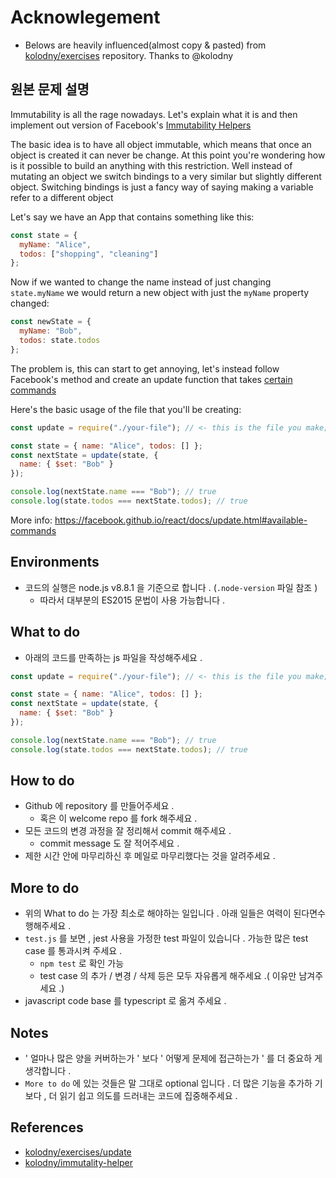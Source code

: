 # Acknowlegement

* Belows are heavily influenced(almost copy & pasted) from
  [kolodny/exercises](https://github.com/kolodny/exercises/tree/master/update)
  repository. Thanks to @kolodny

## 원본 문제 설명

Immutability is all the rage nowadays. Let's explain what it is and then
implement out version of Facebook's
[Immutability Helpers](https://facebook.github.io/react/docs/update.html)

The basic idea is to have all object immutable, which means that once an object
is created it can never be change. At this point you're wondering how is it
possible to build an anything with this restriction. Well instead of mutating an
object we switch bindings to a very similar but slightly different object.
Switching bindings is just a fancy way of saying making a variable refer to a
different object

Let's say we have an App that contains something like this:

```js
const state = {
  myName: "Alice",
  todos: ["shopping", "cleaning"]
};
```

Now if we wanted to change the name instead of just changing `state.myName` we
would return a new object with just the `myName` property changed:

```js
const newState = {
  myName: "Bob",
  todos: state.todos
};
```

The problem is, this can start to get annoying, let's instead follow Facebook's
method and create an update function that takes
[certain commands](https://facebook.github.io/react/docs/update.html#available-commands)

Here's the basic usage of the file that you'll be creating:

```js
const update = require("./your-file"); // <- this is the file you make;

const state = { name: "Alice", todos: [] };
const nextState = update(state, {
  name: { $set: "Bob" }
});

console.log(nextState.name === "Bob"); // true
console.log(state.todos === nextState.todos); // true
```

More info: https://facebook.github.io/react/docs/update.html#available-commands

## Environments

* 코드의 실행은 node.js v8.8.1 을 기준으로 합니다 . (`.node-version` 파일 참조 )
  * 따라서 대부분의 ES2015 문법이 사용 가능합니다 .

## What to do

* 아래의 코드를 만족하는 js 파일을 작성해주세요 .

```js
const update = require("./your-file"); // <- this is the file you make;

const state = { name: "Alice", todos: [] };
const nextState = update(state, {
  name: { $set: "Bob" }
});

console.log(nextState.name === "Bob"); // true
console.log(state.todos === nextState.todos); // true
```

## How to do

* Github 에 repository 를 만들어주세요 .
  * 혹은 이 welcome repo 를 fork 해주세요 .
* 모든 코드의 변경 과정을 잘 정리해서 commit 해주세요 .
  * commit message 도 잘 적어주세요 .
* 제한 시간 안에 마무리하신 후 메일로 마무리했다는 것을 알려주세요 .

## More to do

* 위의 What to do 는 가장 최소로 해야하는 일입니다 . 아래 일들은 여력이 된다면수
  행해주세요 .
* `test.js` 를 보면 , jest 사용을 가정한 test 파일이 있습니다 . 가능한 많은 test
  case 를 통과시켜 주세요 .
  * `npm test` 로 확인 가능
  * test case 의 추가 / 변경 / 삭제 등은 모두 자유롭게 해주세요 .( 이유만 남겨주
    세요 .)
* javascript code base 를 typescript 로 옮겨 주세요 .

## Notes

* ' 얼마나 많은 양을 커버하는가 ' 보다 ' 어떻게 문제에 접근하는가 ' 를 더 중요하
  게 생각합니다 .
* `More to do` 에 있는 것들은 말 그대로 optional 입니다 . 더 많은 기능을 추가하
  기보다 , 더 읽기 쉽고 의도를 드러내는 코드에 집중해주세요 .

## References

* [kolodny/exercises/update](https://github.com/kolodny/exercises/tree/master/update)
* [kolodny/immutality-helper](https://github.com/kolodny/immutability-helper)
